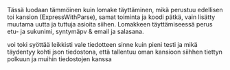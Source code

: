 Tässä luodaan tämmöinen kuin lomake täyttäminen, mikä perustuu edellisen toi kansion (ExpressWithParse), samat toiminta ja koodi pätkä, 
vain lisätty muutama uutta ja tuttuja asioita siihen. Lomakkeen täyttämiseessä perus etu- ja sukunimi, syntymäpv & email ja salasana.

voi toki syöttää leikkisti vale tiedotteen sinne kuin pieni testi ja mikä täydentyy kohti json tiedostona, 
että tallentuu oman kansioon siihhen tiettyn polkuun ja muihin tiedostojen kanssa


